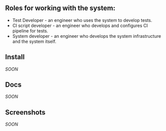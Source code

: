 ## Roles for working with the system:
- Test Developer - an engineer who uses the system to develop
tests.
- CI script developer - an engineer who develops and
configures CI pipeline for tests.
- System developer - an engineer who develops the system infrastructure
and the system itself.


## Install

*SOON*


## Docs

*SOON*

## Screenshots

*SOON*
